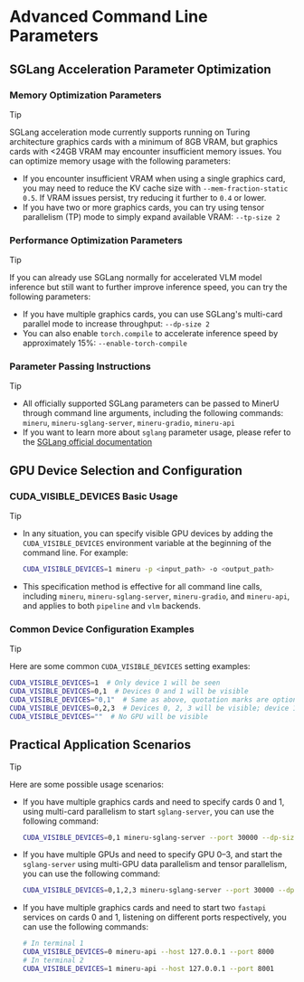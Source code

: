 # Advanced Command Line Parameters

## SGLang Acceleration Parameter Optimization

### Memory Optimization Parameters
> [!TIP]
> SGLang acceleration mode currently supports running on Turing architecture graphics cards with a minimum of 8GB VRAM, but graphics cards with <24GB VRAM may encounter insufficient memory issues. You can optimize memory usage with the following parameters:
> 
> - If you encounter insufficient VRAM when using a single graphics card, you may need to reduce the KV cache size with `--mem-fraction-static 0.5`. If VRAM issues persist, try reducing it further to `0.4` or lower.
> - If you have two or more graphics cards, you can try using tensor parallelism (TP) mode to simply expand available VRAM: `--tp-size 2`

### Performance Optimization Parameters
> [!TIP]
> If you can already use SGLang normally for accelerated VLM model inference but still want to further improve inference speed, you can try the following parameters:
> 
> - If you have multiple graphics cards, you can use SGLang's multi-card parallel mode to increase throughput: `--dp-size 2`
> - You can also enable `torch.compile` to accelerate inference speed by approximately 15%: `--enable-torch-compile`

### Parameter Passing Instructions
> [!TIP]
> - All officially supported SGLang parameters can be passed to MinerU through command line arguments, including the following commands: `mineru`, `mineru-sglang-server`, `mineru-gradio`, `mineru-api`
> - If you want to learn more about `sglang` parameter usage, please refer to the [SGLang official documentation](https://docs.sglang.ai/backend/server_arguments.html#common-launch-commands)

## GPU Device Selection and Configuration

### CUDA_VISIBLE_DEVICES Basic Usage
> [!TIP]
> - In any situation, you can specify visible GPU devices by adding the `CUDA_VISIBLE_DEVICES` environment variable at the beginning of the command line. For example:
>   ```bash
>   CUDA_VISIBLE_DEVICES=1 mineru -p <input_path> -o <output_path>
>   ```
> - This specification method is effective for all command line calls, including `mineru`, `mineru-sglang-server`, `mineru-gradio`, and `mineru-api`, and applies to both `pipeline` and `vlm` backends.

### Common Device Configuration Examples
> [!TIP]
> Here are some common `CUDA_VISIBLE_DEVICES` setting examples:
>   ```bash
>   CUDA_VISIBLE_DEVICES=1  # Only device 1 will be seen
>   CUDA_VISIBLE_DEVICES=0,1  # Devices 0 and 1 will be visible
>   CUDA_VISIBLE_DEVICES="0,1"  # Same as above, quotation marks are optional
>   CUDA_VISIBLE_DEVICES=0,2,3  # Devices 0, 2, 3 will be visible; device 1 is masked
>   CUDA_VISIBLE_DEVICES=""  # No GPU will be visible
>   ```

## Practical Application Scenarios
> [!TIP]
> Here are some possible usage scenarios:
> 
> - If you have multiple graphics cards and need to specify cards 0 and 1, using multi-card parallelism to start `sglang-server`, you can use the following command:
>   ```bash
>   CUDA_VISIBLE_DEVICES=0,1 mineru-sglang-server --port 30000 --dp-size 2
>   ```
> 
> - If you have multiple GPUs and need to specify GPU 0–3, and start the `sglang-server` using multi-GPU data parallelism and tensor parallelism, you can use the following command:
>   ```bash
>   CUDA_VISIBLE_DEVICES=0,1,2,3 mineru-sglang-server --port 30000 --dp-size 2 --tp-size 2
>   ```
>       
> - If you have multiple graphics cards and need to start two `fastapi` services on cards 0 and 1, listening on different ports respectively, you can use the following commands:
>   ```bash
>   # In terminal 1
>   CUDA_VISIBLE_DEVICES=0 mineru-api --host 127.0.0.1 --port 8000
>   # In terminal 2
>   CUDA_VISIBLE_DEVICES=1 mineru-api --host 127.0.0.1 --port 8001
>   ```
